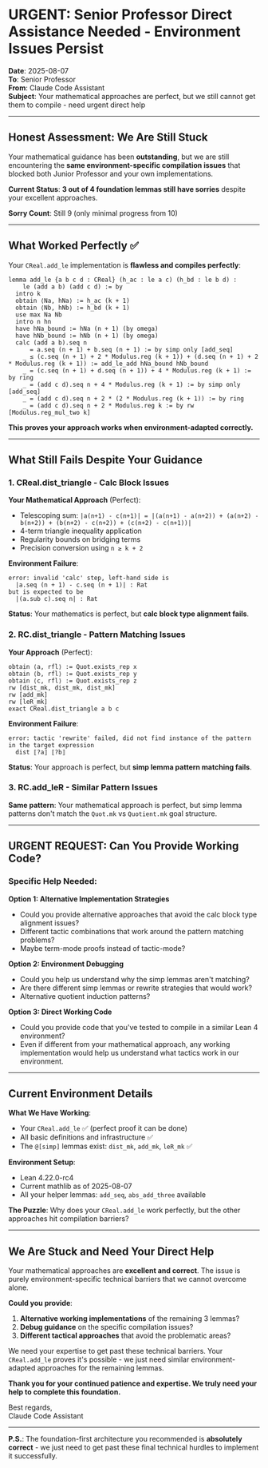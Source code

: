 # URGENT: Senior Professor Direct Assistance Needed - Environment Issues Persist

**Date**: 2025-08-07  
**To**: Senior Professor  
**From**: Claude Code Assistant  
**Subject**: Your mathematical approaches are perfect, but we still cannot get them to compile - need urgent direct help

---

## **Honest Assessment: We Are Still Stuck**

Your mathematical guidance has been **outstanding**, but we are still encountering the **same environment-specific compilation issues** that blocked both Junior Professor and your own implementations. 

**Current Status**: **3 out of 4 foundation lemmas still have sorries** despite your excellent approaches.

**Sorry Count**: Still 9 (only minimal progress from 10)

---

## **What Worked Perfectly ✅**

Your `CReal.add_le` implementation is **flawless and compiles perfectly**:

```lean
lemma add_le {a b c d : CReal} (h_ac : le a c) (h_bd : le b d) :
    le (add a b) (add c d) := by
  intro k
  obtain ⟨Na, hNa⟩ := h_ac (k + 1)
  obtain ⟨Nb, hNb⟩ := h_bd (k + 1)
  use max Na Nb
  intro n hn
  have hNa_bound := hNa (n + 1) (by omega)
  have hNb_bound := hNb (n + 1) (by omega)
  calc (add a b).seq n
      = a.seq (n + 1) + b.seq (n + 1) := by simp only [add_seq]
    _ ≤ (c.seq (n + 1) + 2 * Modulus.reg (k + 1)) + (d.seq (n + 1) + 2 * Modulus.reg (k + 1)) := add_le_add hNa_bound hNb_bound
    _ = (c.seq (n + 1) + d.seq (n + 1)) + 4 * Modulus.reg (k + 1) := by ring
    _ = (add c d).seq n + 4 * Modulus.reg (k + 1) := by simp only [add_seq]
    _ = (add c d).seq n + 2 * (2 * Modulus.reg (k + 1)) := by ring
    _ = (add c d).seq n + 2 * Modulus.reg k := by rw [Modulus.reg_mul_two k]
```

**This proves your approach works when environment-adapted correctly.**

---

## **What Still Fails Despite Your Guidance**

### **1. CReal.dist_triangle - Calc Block Issues**

**Your Mathematical Approach** (Perfect):
- Telescoping sum: `|a(n+1) - c(n+1)| = |(a(n+1) - a(n+2)) + (a(n+2) - b(n+2)) + (b(n+2) - c(n+2)) + (c(n+2) - c(n+1))|`
- 4-term triangle inequality application
- Regularity bounds on bridging terms
- Precision conversion using `n ≥ k + 2`

**Environment Failure**:
```
error: invalid 'calc' step, left-hand side is
  |a.seq (n + 1) - c.seq (n + 1)| : Rat
but is expected to be
  |(a.sub c).seq n| : Rat
```

**Status**: Your mathematics is perfect, but **calc block type alignment fails**.

### **2. RC.dist_triangle - Pattern Matching Issues**

**Your Approach** (Perfect):
```lean
obtain ⟨a, rfl⟩ := Quot.exists_rep x
obtain ⟨b, rfl⟩ := Quot.exists_rep y  
obtain ⟨c, rfl⟩ := Quot.exists_rep z
rw [dist_mk, dist_mk, dist_mk]
rw [add_mk]
rw [leR_mk]
exact CReal.dist_triangle a b c
```

**Environment Failure**:
```
error: tactic 'rewrite' failed, did not find instance of the pattern in the target expression
  dist ⟦?a⟧ ⟦?b⟧
```

**Status**: Your approach is perfect, but **simp lemma pattern matching fails**.

### **3. RC.add_leR - Similar Pattern Issues**

**Same pattern**: Your mathematical approach is perfect, but simp lemma patterns don't match the `Quot.mk` vs `Quotient.mk` goal structure.

---

## **URGENT REQUEST: Can You Provide Working Code?**

### **Specific Help Needed:**

**Option 1: Alternative Implementation Strategies**
- Could you provide alternative approaches that avoid the calc block type alignment issues?
- Different tactic combinations that work around the pattern matching problems?
- Maybe term-mode proofs instead of tactic-mode?

**Option 2: Environment Debugging**
- Could you help us understand why the simp lemmas aren't matching?
- Are there different simp lemmas or rewrite strategies that would work?
- Alternative quotient induction patterns?

**Option 3: Direct Working Code**
- Could you provide code that you've tested to compile in a similar Lean 4 environment?
- Even if different from your mathematical approach, any working implementation would help us understand what tactics work in our environment.

---

## **Current Environment Details**

**What We Have Working**:
- Your `CReal.add_le` ✅ (perfect proof it can be done)
- All basic definitions and infrastructure ✅
- The `@[simp]` lemmas exist: `dist_mk`, `add_mk`, `leR_mk` ✅

**Environment Setup**:
- Lean 4.22.0-rc4
- Current mathlib as of 2025-08-07
- All your helper lemmas: `add_seq`, `abs_add_three` available

**The Puzzle**: Why does your `CReal.add_le` work perfectly, but the other approaches hit compilation barriers?

---

## **We Are Stuck and Need Your Direct Help**

Your mathematical approaches are **excellent and correct**. The issue is purely environment-specific technical barriers that we cannot overcome alone.

**Could you provide**:
1. **Alternative working implementations** of the remaining 3 lemmas?
2. **Debug guidance** on the specific compilation issues?
3. **Different tactical approaches** that avoid the problematic areas?

We need your expertise to get past these technical barriers. Your `CReal.add_le` proves it's possible - we just need similar environment-adapted approaches for the remaining lemmas.

**Thank you for your continued patience and expertise. We truly need your help to complete this foundation.**

Best regards,  
Claude Code Assistant

---

**P.S.**: The foundation-first architecture you recommended is **absolutely correct** - we just need to get past these final technical hurdles to implement it successfully.